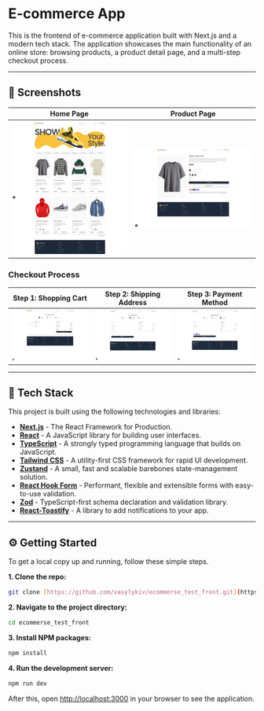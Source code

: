 # E-commerce App

This is the frontend of e-commerce application built with Next.js and a modern tech stack. The application showcases the main functionality of an online store: browsing products, a product detail page, and a multi-step checkout process.

---

## 🎨 Screenshots

| Home Page                                                                                                                                                                    | Product Page                                                                                                                                                                   |
| ---------------------------------------------------------------------------------------------------------------------------------------------------------------------------- | ------------------------------------------------------------------------------------------------------------------------------------------------------------------------------ |
| <img src="https://github.com/vasylykiv/ecommerce_front/blob/647205d06b4cf4389052865f94a2dfbdc038595c/ecommerce_app_previews/ecommerce_test_app.png" width="400"> | <img src="https://github.com/vasylykiv/ecommerce_front/blob/647205d06b4cf4389052865f94a2dfbdc038595c/ecommerce_app_previews/ecommerce_test_app_page2.png" width="400"> |

### Checkout Process

| Step 1: Shopping Cart                                                                                                                                                                 | Step 2: Shipping Address                                                                                                                                                                  | Step 3: Payment Method                                                                                                                                                                  |
| --------------------------------------------------------------------------------------------------------------------------------------------------------------------------------------- | ------------------------------------------------------------------------------------------------------------------------------------------------------------------------------------------- | --------------------------------------------------------------------------------------------------------------------------------------------------------------------------------------- |
| <img src="https://github.com/vasylykiv/ecommerce_front/blob/647205d06b4cf4389052865f94a2dfbdc038595c/ecommerce_app_previews/ecommerce_test_app_page3_cart1.png" width="260"> | <img src="https://github.com/vasylykiv/ecommerce_front/blob/647205d06b4cf4389052865f94a2dfbdc038595c/ecommerce_app_previews/ecommerce_test_app_page3_cart2.png" width="260"> | <img src="https://github.com/vasylykiv/ecommerce_front/blob/647205d06b4cf4389052865f94a2dfbdc038595c/ecommerce_app_previews/ecommerce_test_app_page3_cart3.png" width="260"> |

---

## 🚀 Tech Stack

This project is built using the following technologies and libraries:

* **[Next.js](https://nextjs.org/)** - The React Framework for Production.
* **[React](https://reactjs.org/)** - A JavaScript library for building user interfaces.
* **[TypeScript](https://www.typescriptlang.org/)** - A strongly typed programming language that builds on JavaScript.
* **[Tailwind CSS](https://tailwindcss.com/)** - A utility-first CSS framework for rapid UI development.
* **[Zustand](https://github.com/pmndrs/zustand)** - A small, fast and scalable barebones state-management solution.
* **[React Hook Form](https://react-hook-form.com/)** - Performant, flexible and extensible forms with easy-to-use validation.
* **[Zod](https://zod.dev/)** - TypeScript-first schema declaration and validation library.
* **[React-Toastify](https://fkhadra.github.io/react-toastify/introduction)** - A library to add notifications to your app.

---

## ⚙️ Getting Started

To get a local copy up and running, follow these simple steps.

**1. Clone the repo:**
```bash
git clone [https://github.com/vasylykiv/ecommerse_test_front.git](https://github.com/vasylykiv/ecommerse_test_front.git)
```
**2. Navigate to the project directory:**
```bash
cd ecommerse_test_front
```
**3. Install NPM packages:**
```bash
npm install
```
**4. Run the development server:**
```bash
npm run dev
```

After this, open [http://localhost:3000](https://www.google.com/search?q=http://localhost:3000) in your browser to see the application.
